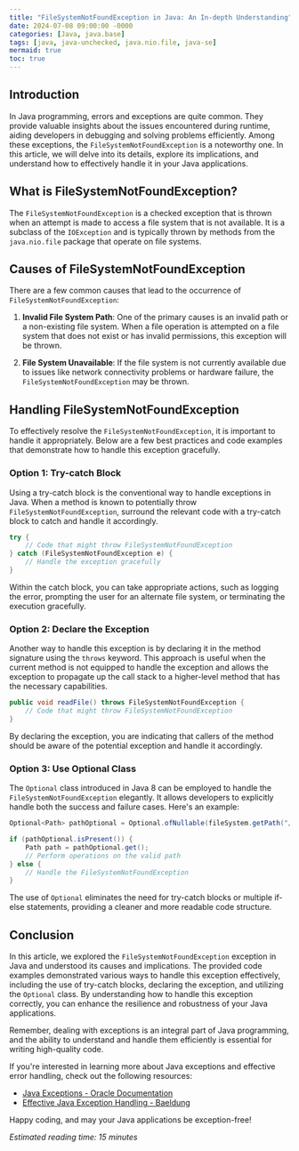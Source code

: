```yaml
---
title: "FileSystemNotFoundException in Java: An In-depth Understanding"
date: 2024-07-08 09:00:00 -0000
categories: [Java, java.base]
tags: [java, java-unchecked, java.nio.file, java-se]
mermaid: true
toc: true
---
```



## Introduction
In Java programming, errors and exceptions are quite common. They provide valuable insights about the issues encountered during runtime, aiding developers in debugging and solving problems efficiently. Among these exceptions, the `FileSystemNotFoundException` is a noteworthy one. In this article, we will delve into its details, explore its implications, and understand how to effectively handle it in your Java applications.

## What is FileSystemNotFoundException?
The `FileSystemNotFoundException` is a checked exception that is thrown when an attempt is made to access a file system that is not available. It is a subclass of the `IOException` and is typically thrown by methods from the `java.nio.file` package that operate on file systems.

## Causes of FileSystemNotFoundException
There are a few common causes that lead to the occurrence of `FileSystemNotFoundException`:

1. **Invalid File System Path**: One of the primary causes is an invalid path or a non-existing file system. When a file operation is attempted on a file system that does not exist or has invalid permissions, this exception will be thrown.

2. **File System Unavailable**: If the file system is not currently available due to issues like network connectivity problems or hardware failure, the `FileSystemNotFoundException` may be thrown.

## Handling FileSystemNotFoundException
To effectively resolve the `FileSystemNotFoundException`, it is important to handle it appropriately. Below are a few best practices and code examples that demonstrate how to handle this exception gracefully.

### Option 1: Try-catch Block
Using a try-catch block is the conventional way to handle exceptions in Java. When a method is known to potentially throw `FileSystemNotFoundException`, surround the relevant code with a try-catch block to catch and handle it accordingly.

```java
try {
    // Code that might throw FileSystemNotFoundException
} catch (FileSystemNotFoundException e) {
    // Handle the exception gracefully
}
```

Within the catch block, you can take appropriate actions, such as logging the error, prompting the user for an alternate file system, or terminating the execution gracefully.

### Option 2: Declare the Exception
Another way to handle this exception is by declaring it in the method signature using the `throws` keyword. This approach is useful when the current method is not equipped to handle the exception and allows the exception to propagate up the call stack to a higher-level method that has the necessary capabilities.

```java
public void readFile() throws FileSystemNotFoundException {
    // Code that might throw FileSystemNotFoundException
}
```

By declaring the exception, you are indicating that callers of the method should be aware of the potential exception and handle it accordingly.

### Option 3: Use Optional Class
The `Optional` class introduced in Java 8 can be employed to handle the `FileSystemNotFoundException` elegantly. It allows developers to explicitly handle both the success and failure cases. Here's an example:

```java
Optional<Path> pathOptional = Optional.ofNullable(fileSystem.getPath("/path/to/file"));

if (pathOptional.isPresent()) {
    Path path = pathOptional.get();
    // Perform operations on the valid path
} else {
    // Handle the FileSystemNotFoundException
}
```

The use of `Optional` eliminates the need for try-catch blocks or multiple if-else statements, providing a cleaner and more readable code structure.

## Conclusion
In this article, we explored the `FileSystemNotFoundException` exception in Java and understood its causes and implications. The provided code examples demonstrated various ways to handle this exception effectively, including the use of try-catch blocks, declaring the exception, and utilizing the `Optional` class. By understanding how to handle this exception correctly, you can enhance the resilience and robustness of your Java applications.

Remember, dealing with exceptions is an integral part of Java programming, and the ability to understand and handle them efficiently is essential for writing high-quality code.

If you're interested in learning more about Java exceptions and effective error handling, check out the following resources:

- [Java Exceptions - Oracle Documentation](https://docs.oracle.com/en/java/javase/15/docs/api/java.base/java/lang/Exception.html)
- [Effective Java Exception Handling - Baeldung](https://www.baeldung.com/java-exception-handling-best-practices)

Happy coding, and may your Java applications be exception-free!

*Estimated reading time: 15 minutes*